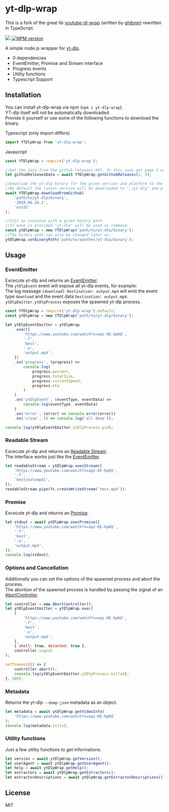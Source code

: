 # yt-dlp-wrap

This is a fork of the great lib [youtube-dl-wrap](https://github.com/ghjbnm/youtube-dl-wrap) (written by [ghjbnm](https://github.com/ghjbnm)) rewritten in TypeScript.

![](https://github.com/foxesdocode/yt-dlp-wrap/workflows/CI%20tests/badge.svg)
<a href="https://npmjs.org/package/yt-dlp-wrap" title="View this project on NPM"><img src="https://img.shields.io/npm/v/yt-dlp-wrap.svg" alt="NPM version" /></a>

A simple node.js wrapper for [yt-dlp](https://github.com/yt-dlp/yt-dlp).

-   0 dependencies
-   EventEmitter, Promise and Stream interface
-   Progress events
-   Utility functions
-   Typescript Support

## Installation

You can install yt-dlp-wrap via npm (`npm i yt-dlp-wrap`).  
YT-dlp itself will not be automatically downloaded.  
Provide it yourself or use some of the following functions to download the binary.

Typescript (only import differs)

```typescript
import YTDlpWrap from 'yt-dlp-wrap';
```

Javascript

```javascript
const YTDlpWrap = require('yt-dlp-wrap');

//Get the data from the github releases API. In this case get page 1 with a maximum of 5 items.
let githubReleasesData = await YTDlpWrap.getGithubReleases(1, 5);

//Download the yt-dlp binary for the given version and platform to the provided path.
//By default the latest version will be downloaded to "./yt-dlp" and platform = os.platform().
await YTDlpWrap.downloadFromGithub(
    'path/to/yt-dlp/binary',
    '2020.06.16.1',
    'win32'
);

//Init an instance with a given binary path.
//If none is provided "yt-dlp" will be used as command.
const ytDlpWrap = new YTDlpWrap('path/to/yt-dlp/binary');
//The binary path can also be changed later on.
ytDlpWrap.setBinaryPath('path/to/another/yt-dlp/binary');
```

## Usage

### EventEmitter

Excecute yt-dlp and returns an [EventEmitter](https://nodejs.org/api/events.html#events_class_eventemitter).  
The `ytDlpEvent` event will expose all yt-dlp events, for example:  
The log message `[download] Destination: output.mp4` will emit the event type `download` and the event data `Destination: output.mp4`.  
`ytDlpEmitter.ytDlpProcess` exposes the spawned yt-dlp process.

```javascript
const YTDlpWrap = require('yt-dlp-wrap').default;
const ytDlpWrap = new YTDlpWrap('path/to/yt-dlp/binary');

let ytDlpEventEmitter = ytDlpWrap
    .exec([
        'https://www.youtube.com/watch?v=aqz-KE-bpKQ',
        '-f',
        'best',
        '-o',
        'output.mp4',
    ])
    .on('progress', (progress) =>
        console.log(
            progress.percent,
            progress.totalSize,
            progress.currentSpeed,
            progress.eta
        )
    )
    .on('ytDlpEvent', (eventType, eventData) =>
        console.log(eventType, eventData)
    )
    .on('error', (error) => console.error(error))
    .on('close', () => console.log('all done'));

console.log(ytDlpEventEmitter.ytDlpProcess.pid);
```

### Readable Stream

Excecute yt-dlp and returns an [Readable Stream](https://nodejs.org/api/stream.html#stream_class_stream_readable).  
The interface works just like the [EventEmitter](#EventEmitter).

```javascript
let readableStream = ytDlpWrap.execStream([
    'https://www.youtube.com/watch?v=aqz-KE-bpKQ',
    '-f',
    'best[ext=mp4]',
]);
readableStream.pipe(fs.createWriteStream('test.mp4'));
```

### Promise

Excecute yt-dlp and returns an [Promise](https://developer.mozilla.org/en-US/docs/Web/JavaScript/Reference/Global_Objects/Promise).

```javascript
let stdout = await ytDlpWrap.execPromise([
    'https://www.youtube.com/watch?v=aqz-KE-bpKQ',
    '-f',
    'best',
    '-o',
    'output.mp4',
]);
console.log(stdout);
```

### Options and Cancellation

Additionally you can set the options of the spawned process and abort the process.  
The abortion of the spawned process is handled by passing the signal of an [AbortController](https://developer.mozilla.org/en-US/docs/Web/API/AbortController).

```javascript
let controller = new AbortController();
let ytDlpEventEmitter = ytDlpWrap.exec(
    [
        'https://www.youtube.com/watch?v=aqz-KE-bpKQ',
        '-f',
        'best',
        '-o',
        'output.mp4',
    ],
    { shell: true, detached: true },
    controller.signal
);

setTimeout(() => {
    controller.abort();
    console.log(ytDlpEventEmitter.ytDlpProcess.killed);
}, 500);
```

### Metadata

Returns the yt-dlp `--dump-json` metadata as an object.

```javascript
let metadata = await ytDlpWrap.getVideoInfo(
    'https://www.youtube.com/watch?v=aqz-KE-bpKQ'
);
console.log(metadata.title);
```

### Utility functions

Just a few utility functions to get informations.

```javascript
let version = await ytDlpWrap.getVersion();
let userAgent = await ytDlpWrap.getUserAgent();
let help = await ytDlpWrap.getHelp();
let extractors = await ytDlpWrap.getExtractors();
let extractorDescriptions = await ytDlpWrap.getExtractorDescriptions();
```

## License

MIT
